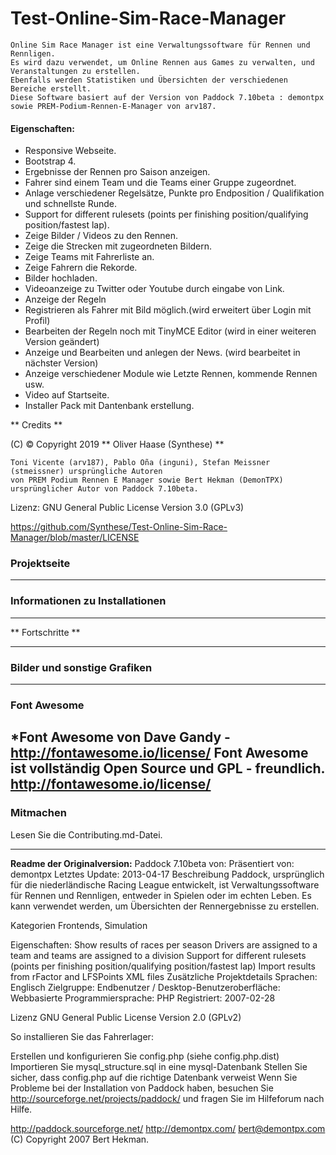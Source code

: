 # Test-Online-Sim-Race-Manager
    Online Sim Race Manager ist eine Verwaltungssoftware für Rennen und Rennligen.
    Es wird dazu verwendet, um Online Rennen aus Games zu verwalten, und Veranstaltungen zu erstellen. 
    Ebenfalls werden Statistiken und Übersichten der verschiedenen Bereiche erstellt. 
    Diese Software basiert auf der Version von Paddock 7.10beta : demontpx sowie PREM-Podium-Rennen-E-Manager von arv187.

#### Eigenschaften:
   * Responsive Webseite. 
   * Bootstrap 4.
   * Ergebnisse der Rennen pro Saison anzeigen.
   * Fahrer sind einem Team und die Teams einer Gruppe zugeordnet.
   * Anlage verschiedener Regelsätze, Punkte pro Endposition / Qualifikation und schnellste Runde. 
   * Support for different rulesets (points per finishing position/qualifying position/fastest lap).
   * Zeige Bilder / Videos zu den Rennen.
   * Zeige die Strecken mit zugeordneten Bildern.
   * Zeige Teams mit Fahrerliste an.
   * Zeige Fahrern die Rekorde.
   * Bilder hochladen.
   * Videoanzeige zu Twitter oder Youtube durch eingabe von Link.
   * Anzeige der Regeln
   * Registrieren als Fahrer mit Bild möglich.(wird erweitert über Login mit Profil)
   * Bearbeiten der Regeln noch mit TinyMCE Editor (wird in einer weiteren Version geändert)
   * Anzeige und Bearbeiten und anlegen der News. (wird bearbeitet in nächster Version)
   * Anzeige verschiedener Module wie Letzte Rennen, kommende Rennen usw.
   * Video auf Startseite.
   * Installer Pack mit Dantenbank erstellung.
    
** Credits **

 (C) © Copyright 2019
 ** Oliver Haase (Synthese) **
 
    Toni Vicente (arv187), Pablo Oña (inguni), Stefan Meissner (stmeissner) ursprüngliche Autoren
    von PREM Podium Rennen E Manager sowie Bert Hekman (DemonTPX) ursprünglicher Autor von Paddock 7.10beta.
 
 Lizenz: GNU General Public License Version 3.0 (GPLv3)
 
 https://github.com/Synthese/Test-Online-Sim-Race-Manager/blob/master/LICENSE
 
 
### Projektseite 
 
 ---
 
 
### Informationen zu Installationen
 
 ---
 
 
 ** Fortschritte ** 
 
 ---
 
 
### Bilder und sonstige Grafiken

 ---
 
### Font Awesome  
 *Font Awesome von Dave Gandy - http://fontawesome.io/license/
 Font Awesome ist vollständig Open Source und GPL - freundlich. http://fontawesome.io/license/
 ---
 
### Mitmachen
Lesen Sie die Contributing.md-Datei.

 ---
 
 
**Readme der Originalversion:**
Paddock 7.10beta von: Präsentiert von: demontpx Letztes Update: 2013-04-17 
Beschreibung Paddock, ursprünglich für die niederländische Racing League entwickelt, ist
Verwaltungssoftware für Rennen und Rennligen, entweder in Spielen oder im echten Leben. 
Es kann verwendet werden, um Übersichten der Rennergebnisse zu erstellen.

Kategorien Frontends, Simulation

Eigenschaften:
Show results of races per season
Drivers are assigned to a team and teams are assigned to a division
Support for different rulesets (points per finishing position/qualifying position/fastest lap)
Import results from rFactor and LFSPoints XML files
Zusätzliche Projektdetails Sprachen: Englisch Zielgruppe: Endbenutzer / Desktop-Benutzeroberfläche: Webbasierte Programmiersprache: PHP Registriert: 2007-02-28

Lizenz GNU General Public License Version 2.0 (GPLv2)

So installieren Sie das Fahrerlager:

Erstellen und konfigurieren Sie config.php (siehe config.php.dist)
Importieren Sie mysql_structure.sql in eine mysql-Datenbank
Stellen Sie sicher, dass config.php auf die richtige Datenbank verweist
Wenn Sie Probleme bei der Installation von Paddock haben, besuchen 
Sie http://sourceforge.net/projects/paddock/ und fragen Sie im Hilfeforum nach Hilfe.

http://paddock.sourceforge.net/ http://demontpx.com/ bert@demontpx.com (C) Copyright 2007 Bert Hekman.
